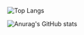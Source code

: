 ![Top Langs](https://github-readme-stats-one-green-89.vercel.app/api/top-langs/?username=HM9N&hide_progress=true&theme=dark)

![Anurag's GitHub stats](https://github-readme-stats-one-green-89.vercel.app/api?username=HM9N&show_icons=true&theme=transparent)

<!--
**HM9N/HM9N** is a ✨ _special_ ✨ repository because its `README.md` (this file) appears on your GitHub profile.

Here are some ideas to get you started:

- 🔭 I’m currently working on ...
- 🌱 I’m currently learning ...
- 👯 I’m looking to collaborate on ...
- 🤔 I’m looking for help with ...
- 💬 Ask me about ...
- 📫 How to reach me: ...
- 😄 Pronouns: ...
- ⚡ Fun fact: ...
-->
